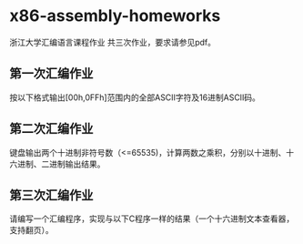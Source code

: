 # x86-assembly-homeworks

浙江大学汇编语言课程作业
共三次作业，要求请参见pdf。

## 第一次汇编作业
按以下格式输出[00h,0FFh]范围内的全部ASCII字符及16进制ASCII码。

## 第二次汇编作业
键盘输出两个十进制非符号数（<=65535)，计算两数之乘积，分别以十进制、十六进制、二进制输出结果。

## 第三次汇编作业
请编写一个汇编程序，实现与以下C程序一样的结果（一个十六进制文本查看器，支持翻页）。
